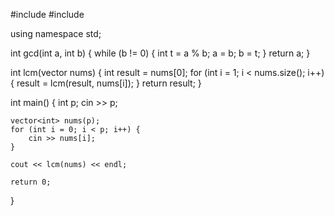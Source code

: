 #include <iostream>
#include <vector>

using namespace std;

int gcd(int a, int b) {
    while (b != 0) {
        int t = a % b;
        a = b;
        b = t;
    }
    return a;
}

int lcm(vector<int> nums) {
    int result = nums[0];
    for (int i = 1; i < nums.size(); i++) {
        result = lcm(result, nums[i]);
    }
    return result;
}

int main() {
    int p;
    cin >> p;

    vector<int> nums(p);
    for (int i = 0; i < p; i++) {
        cin >> nums[i];
    }

    cout << lcm(nums) << endl;

    return 0;
}
